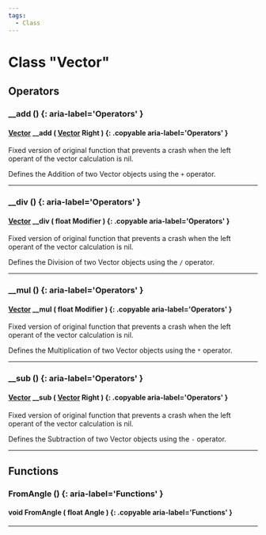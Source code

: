```yaml
---
tags:
  - Class
---
```

# Class "Vector"
## Operators
### __add () {: aria-label='Operators' }
#### [Vector](Vector.md) __add ( [Vector](Vector.md) Right ) {: .copyable aria-label='Operators' }
Fixed version of original function that prevents a crash when the left operant of the vector calculation is nil.

Defines the Addition of two Vector objects using the `+` operator.
___
### __div () {: aria-label='Operators' }
#### [Vector](Vector.md) __div ( float Modifier ) {: .copyable aria-label='Operators' }
Fixed version of original function that prevents a crash when the left operant of the vector calculation is nil.

Defines the Division of two Vector objects using the `/` operator.
___
### __mul () {: aria-label='Operators' }
#### [Vector](Vector.md) __mul ( float Modifier ) {: .copyable aria-label='Operators' }
Fixed version of original function that prevents a crash when the left operant of the vector calculation is nil.

Defines the Multiplication of two Vector objects using the `*` operator.
___
### __sub () {: aria-label='Operators' }
#### [Vector](Vector.md) __sub ( [Vector](Vector.md) Right ) {: .copyable aria-label='Operators' }
Fixed version of original function that prevents a crash when the left operant of the vector calculation is nil.

Defines the Subtraction of two Vector objects using the `-` operator.

___

## Functions
### FromAngle () {: aria-label='Functions' }
#### void FromAngle ( float Angle ) {: .copyable aria-label='Functions' }

___